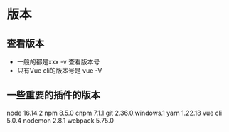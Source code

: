 <!--
 * @Author: xujie 1607526161@qq.com
 * @Date: 2022-04-22 13:10:59
 * @LastEditors: xujie 1607526161@qq.com
 * @LastEditTime: 2022-12-17 18:44:59
 * @FilePath: \HTML-CSS-Javascript-\Node.js学习\webpack学习\笔记\重要的软件版本.md
 * @Description:
-->
# 版本

## 查看版本

* 一般的都是xxx -v 查看版本号
* 只有Vue cli的版本号是 vue -V

## 一些重要的插件的版本

node 16.14.2
npm 8.5.0
cnpm 7.1.1
git 2.36.0.windows.1
yarn 1.22.18
vue cli 5.0.4
nodemon 2.8.1
webpack 5.75.0

